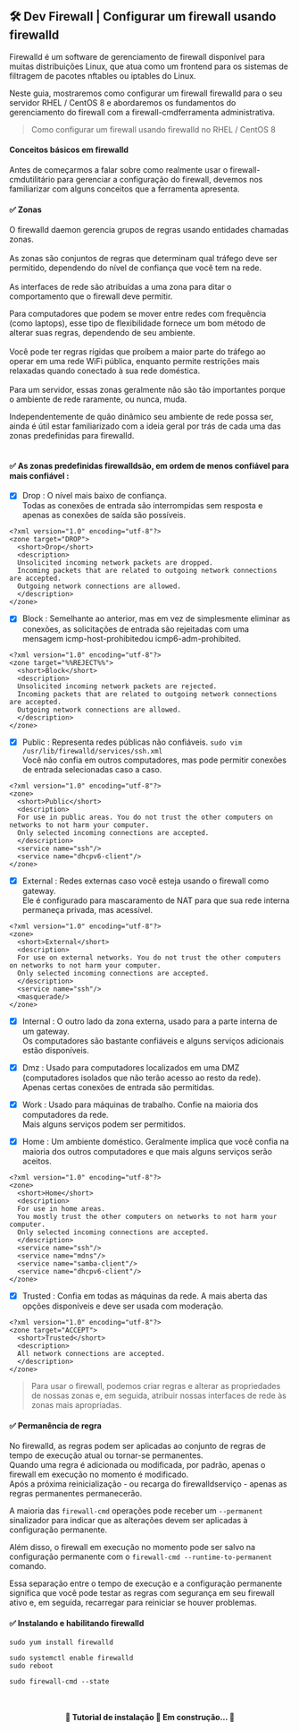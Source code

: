 ## 🛠 Dev Firewall | Configurar um firewall usando firewalld

Firewalld é um software de gerenciamento de firewall disponível para muitas distribuições Linux, que atua como um frontend para os sistemas de filtragem de pacotes nftables ou iptables do Linux. </br>

Neste guia, mostraremos como configurar um firewall firewalld para o seu servidor RHEL / CentOS 8 e abordaremos os fundamentos do gerenciamento do firewall com a firewall-cmdferramenta administrativa.

> Como configurar um firewall usando firewalld no  RHEL / CentOS 8

#### Conceitos básicos em firewalld

Antes de começarmos a falar sobre como realmente usar o firewall-cmdutilitário para gerenciar a configuração do firewall, devemos nos familiarizar com alguns conceitos que a ferramenta apresenta.

#### ✅ Zonas

O firewalld daemon gerencia grupos de regras usando entidades chamadas zonas.</br></br>
As zonas são conjuntos de regras que determinam qual tráfego deve ser permitido, dependendo do nível de confiança que você tem na rede.</br></br>
As interfaces de rede são atribuídas a uma zona para ditar o comportamento que o firewall deve permitir.</br>

Para computadores que podem se mover entre redes com frequência (como laptops), esse tipo de flexibilidade fornece um bom método de alterar suas regras, dependendo de seu ambiente.</br></br>
Você pode ter regras rígidas que proíbem a maior parte do tráfego ao operar em uma rede WiFi pública, enquanto permite restrições mais relaxadas quando conectado à sua rede doméstica.</br></br>
Para um servidor, essas zonas geralmente não são tão importantes porque o ambiente de rede raramente, ou nunca, muda.</br>

Independentemente de quão dinâmico seu ambiente de rede possa ser, ainda é útil estar familiarizado com a ideia geral por trás de cada uma das zonas predefinidas para firewalld.</br></br>
#### ✅ As zonas predefinidas firewalldsão, em ordem de menos confiável para mais confiável :</br>

- [x] Drop : O nível mais baixo de confiança.</br>
Todas as conexões de entrada são interrompidas sem resposta e apenas as conexões de saída são possíveis. </br>

```Drop
<?xml version="1.0" encoding="utf-8"?>
<zone target="DROP">
  <short>Drop</short>
  <description>
  Unsolicited incoming network packets are dropped. 
  Incoming packets that are related to outgoing network connections are accepted. 
  Outgoing network connections are allowed.
  </description>
</zone>
```

- [x] Block : Semelhante ao anterior, mas em vez de simplesmente eliminar as conexões, as solicitações de entrada são rejeitadas com uma mensagem icmp-host-prohibitedou icmp6-adm-prohibited.

```Block
<?xml version="1.0" encoding="utf-8"?>
<zone target="%%REJECT%%">
  <short>Block</short>
  <description>
  Unsolicited incoming network packets are rejected. 
  Incoming packets that are related to outgoing network connections are accepted. 
  Outgoing network connections are allowed.
  </description>
</zone>
```

- [x] Public : Representa redes públicas não confiáveis. `sudo vim /usr/lib/firewalld/services/ssh.xml`</br> 
Você não confia em outros computadores, mas pode permitir conexões de entrada selecionadas caso a caso.

```Public
<?xml version="1.0" encoding="utf-8"?>
<zone>
  <short>Public</short>
  <description>
  For use in public areas. You do not trust the other computers on networks to not harm your computer. 
  Only selected incoming connections are accepted.
  </description>
  <service name="ssh"/>
  <service name="dhcpv6-client"/>
</zone>
```

- [x] External : Redes externas caso você esteja usando o firewall como gateway.</br>
Ele é configurado para mascaramento de NAT para que sua rede interna permaneça privada, mas acessível.

```External
<?xml version="1.0" encoding="utf-8"?>
<zone>
  <short>External</short>
  <description>
  For use on external networks. You do not trust the other computers on networks to not harm your computer. 
  Only selected incoming connections are accepted.
  </description>
  <service name="ssh"/>
  <masquerade/>
</zone>
```

- [x] Internal : O outro lado da zona externa, usado para a parte interna de um gateway.</br>
Os computadores são bastante confiáveis e alguns serviços adicionais estão disponíveis.


- [x] Dmz : Usado para computadores localizados em uma DMZ (computadores isolados que não terão acesso ao resto da rede).</br>
Apenas certas conexões de entrada são permitidas.

- [x] Work : Usado para máquinas de trabalho. Confie na maioria dos computadores da rede.</br>
Mais alguns serviços podem ser permitidos.

- [x] Home : Um ambiente doméstico. Geralmente implica que você confia na maioria dos outros computadores e que mais alguns serviços serão aceitos.

```Home
<?xml version="1.0" encoding="utf-8"?>
<zone>
  <short>Home</short>
  <description>
  For use in home areas. 
  You mostly trust the other computers on networks to not harm your computer. 
  Only selected incoming connections are accepted.
  </description>
  <service name="ssh"/>
  <service name="mdns"/>
  <service name="samba-client"/>
  <service name="dhcpv6-client"/>
</zone>
```

- [x] Trusted : Confia em todas as máquinas da rede. A mais aberta das opções disponíveis e deve ser usada com moderação.

```Trusted
<?xml version="1.0" encoding="utf-8"?>
<zone target="ACCEPT">
  <short>Trusted</short>
  <description>
  All network connections are accepted.
  </description>
</zone>
```

> Para usar o firewall, podemos criar regras e alterar as propriedades de nossas zonas e, em seguida, atribuir nossas interfaces de rede às zonas mais apropriadas.

#### ✅ Permanência de regra

No firewalld, as regras podem ser aplicadas ao conjunto de regras de tempo de execução atual ou tornar-se permanentes.</br>
Quando uma regra é adicionada ou modificada, por padrão, apenas o firewall em execução no momento é modificado.</br>
Após a próxima reinicialização - ou recarga do firewalldserviço - apenas as regras permanentes permanecerão.

A maioria das `firewall-cmd` operações pode receber um `--permanent` sinalizador para indicar que as alterações devem ser aplicadas à configuração permanente.</br>

Além disso, o firewall em execução no momento pode ser salvo na configuração permanente com o `firewall-cmd --runtime-to-permanent` comando.

Essa separação entre o tempo de execução e a configuração permanente significa que você pode testar as regras com segurança em seu firewall ativo e, em seguida, recarregar para reiniciar se houver problemas.

#### ✅ Instalando e habilitando firewalld


```install
sudo yum install firewalld
```


```install
sudo systemctl enable firewalld
sudo reboot
```

```install
sudo firewall-cmd --state
```

```install

```

```install

```

<h4 align="center"> 
	🚧 Tutorial de instalação 🚀 Em construção...  🚧	
</h4>
